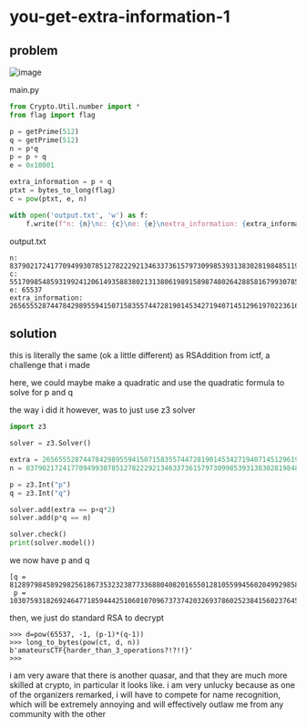 # you-get-extra-information-1

## problem

![image](https://github.com/quasar098/ctf-writeups/assets/70716985/7b90638b-bd82-44dd-9eb6-6ae6a0980af0)

main.py
```py
from Crypto.Util.number import *
from flag import flag

p = getPrime(512)
q = getPrime(512)
n = p*q
p = p + q
e = 0x10001

extra_information = p + q
ptxt = bytes_to_long(flag)
c = pow(ptxt, e, n)

with open('output.txt', 'w') as f:
    f.write(f"n: {n}\nc: {c}\ne: {e}\nextra_information: {extra_information}")
```

output.txt
```
n: 83790217241770949930785127822292134633736157973099853931383028198485119939022553589863171712515159590920355561620948287649289302675837892832944404211978967792836179441682795846147312001618564075776280810972021418434978269714364099297666710830717154344277019791039237445921454207967552782769647647208575607201
c: 55170985485931992412061493588380213138061989158987480264288581679930785576529127257790549531229734149688212171710561151529495719876972293968746590202214939126736042529012383384602168155329599794302309463019364103314820346709676184132071708770466649702573831970710420398772142142828226424536566463017178086577
e: 65537
extra_information: 26565552874478429895594150715835574472819014534271940714512961970223616824812349678207505829777946867252164956116701692701674023296773659395833735044077013
```

## solution

this is literally the same (ok a little different) as RSAddition from ictf, a challenge that i made

here, we could maybe make a quadratic and use the quadratic formula to solve for p and q

the way i did it however, was to just use z3 solver

```py
import z3

solver = z3.Solver()

extra = 26565552874478429895594150715835574472819014534271940714512961970223616824812349678207505829777946867252164956116701692701674023296773659395833735044077013
n = 83790217241770949930785127822292134633736157973099853931383028198485119939022553589863171712515159590920355561620948287649289302675837892832944404211978967792836179441682795846147312001618564075776280810972021418434978269714364099297666710830717154344277019791039237445921454207967552782769647647208575607201

p = z3.Int("p")
q = z3.Int("q")

solver.add(extra == p+q*2)
solver.add(p*q == n)

solver.check()
print(solver.model())
```

we now have p and q

```
[q = 8128979845892982561867353232387733688040820165501281055994560204992985831326225951788922087412585314864187432126945670029964128100746510232539453211798711,
 p = 10307593182692464771859444251060107096737374203269378602523841560237645162159897774629661654952776237523790091862810352641745767095280638930754828620479591]
```

then, we just do standard RSA to decrypt

```
>>> d=pow(65537, -1, (p-1)*(q-1))
>>> long_to_bytes(pow(ct, d, n))
b'amateursCTF{harder_than_3_operations?!?!!}'
>>> 
```

i am very aware that there is another quasar, and that they are much more skilled at crypto, in particular it looks like. i am very unlucky because as one of the organizers remarked, i will have to compete for name recognition,  which will be extremely annoying and will effectively outlaw me from any community with the other
